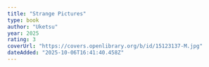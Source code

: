 ```yaml
---
title: "Strange Pictures"
type: book
author: "Uketsu"
year: 2025
rating: 3
coverUrl: "https://covers.openlibrary.org/b/id/15123137-M.jpg"
dateAdded: "2025-10-06T16:41:40.458Z"
---
```


